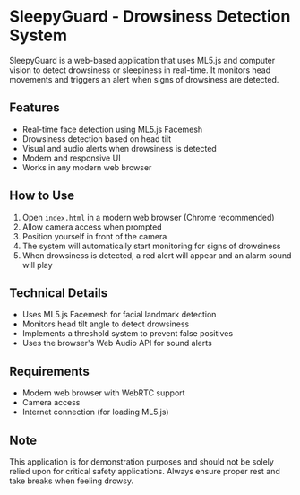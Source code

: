 # SleepyGuard - Drowsiness Detection System

SleepyGuard is a web-based application that uses ML5.js and computer vision to detect drowsiness or sleepiness in real-time. It monitors head movements and triggers an alert when signs of drowsiness are detected.

## Features

- Real-time face detection using ML5.js Facemesh
- Drowsiness detection based on head tilt
- Visual and audio alerts when drowsiness is detected
- Modern and responsive UI
- Works in any modern web browser

## How to Use

1. Open `index.html` in a modern web browser (Chrome recommended)
2. Allow camera access when prompted
3. Position yourself in front of the camera
4. The system will automatically start monitoring for signs of drowsiness
5. When drowsiness is detected, a red alert will appear and an alarm sound will play

## Technical Details

- Uses ML5.js Facemesh for facial landmark detection
- Monitors head tilt angle to detect drowsiness
- Implements a threshold system to prevent false positives
- Uses the browser's Web Audio API for sound alerts

## Requirements

- Modern web browser with WebRTC support
- Camera access
- Internet connection (for loading ML5.js)

## Note

This application is for demonstration purposes and should not be solely relied upon for critical safety applications. Always ensure proper rest and take breaks when feeling drowsy. 
